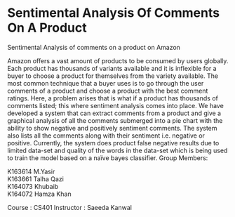 # Sentimental Analysis Of Comments On A Product
 Sentimental Analysis of comments on a product on Amazon

 Amazon offers a vast amount of products to be consumed by users globally. Each product has thousands of variants available and it is inflexible for a buyer to choose a product for themselves from the variety available. The most common technique that a buyer uses is to go through the user comments of a product and choose a product with the best comment ratings. Here, a problem arises that is what if a product has thousands of comments listed; this where sentiment analysis comes into place. We have developed a system that can extract comments from a product and give a graphical analysis of all the comments submerged into a pie chart with the ability to show negative and positively sentiment comments. The system also lists all the comments along with their sentiment i.e. negative or positive. Currently, the system does product false negative results due to limited data-set and quality of the words in the data-set which is being used to train the model based on a naïve bayes classifier.
Group Members: 

K163614	M.Yasir		
K163661	Talha Qazi		
K164073	Khubaib		
K164072	Hamza Khan

Course : CS401
Instructor : Saeeda Kanwal



